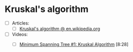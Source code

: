# Kruskal's algorithm
- [ ] Articles:
   - [ ] [Kruskal's algorithm @ en.wikipedia.org](https://en.wikipedia.org/wiki/Kruskal%27s_algorithm)
- [ ] Videos:
   - [ ] [Minimum Spanning Tree #1: Kruskal Algorithm](https://www.youtube.com/watch?v=5xosHRdxqHA) [8:28]

